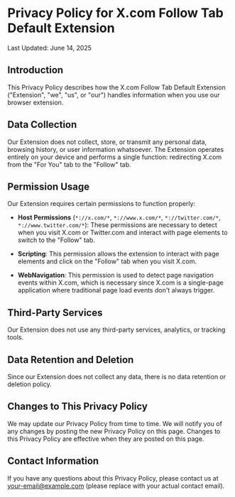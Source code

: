 # Privacy Policy for X.com Follow Tab Default Extension

Last Updated: June 14, 2025

## Introduction

This Privacy Policy describes how the X.com Follow Tab Default Extension ("Extension", "we", "us", or "our") handles information when you use our browser extension.

## Data Collection

Our Extension does not collect, store, or transmit any personal data, browsing history, or user information whatsoever. The Extension operates entirely on your device and performs a single function: redirecting X.com from the "For You" tab to the "Follow" tab.

## Permission Usage

Our Extension requires certain permissions to function properly:

- **Host Permissions** (`*://x.com/*`, `*://www.x.com/*`, `*://twitter.com/*`, `*://www.twitter.com/*`): These permissions are necessary to detect when you visit X.com or Twitter.com and interact with page elements to switch to the "Follow" tab.

- **Scripting**: This permission allows the extension to interact with page elements and click on the "Follow" tab when you visit X.com.

- **WebNavigation**: This permission is used to detect page navigation events within X.com, which is necessary since X.com is a single-page application where traditional page load events don't always trigger.

## Third-Party Services

Our Extension does not use any third-party services, analytics, or tracking tools.

## Data Retention and Deletion

Since our Extension does not collect any data, there is no data retention or deletion policy.

## Changes to This Privacy Policy

We may update our Privacy Policy from time to time. We will notify you of any changes by posting the new Privacy Policy on this page. Changes to this Privacy Policy are effective when they are posted on this page.

## Contact Information

If you have any questions about this Privacy Policy, please contact us at your-email@example.com (please replace with your actual contact email).
